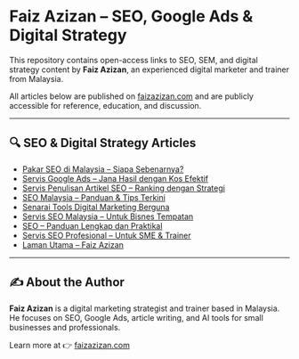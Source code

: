# Faiz Azizan – SEO, Google Ads & Digital Strategy

This repository contains open-access links to SEO, SEM, and digital strategy content by **Faiz Azizan**, an experienced digital marketer and trainer from Malaysia.

All articles below are published on [faizazizan.com](https://faizazizan.com) and are publicly accessible for reference, education, and discussion.

---

## 🔍 SEO & Digital Strategy Articles

- [Pakar SEO di Malaysia – Siapa Sebenarnya?](https://faizazizan.com/pakar-seo/)
- [Servis Google Ads – Jana Hasil dengan Kos Efektif](https://faizazizan.com/servis-google-ads/)
- [Servis Penulisan Artikel SEO – Ranking dengan Strategi](https://faizazizan.com/servis-penulisan-artikel-seo/)
- [SEO Malaysia – Panduan & Tips Terkini](https://faizazizan.com/seo-malaysia/)
- [Senarai Tools Digital Marketing Berguna](https://faizazizan.com/tools/)
- [Servis SEO Malaysia – Untuk Bisnes Tempatan](https://faizazizan.com/servis-seo-malaysia/)
- [SEO – Panduan Lengkap dan Praktikal](https://faizazizan.com/seo/)
- [Servis SEO Profesional – Untuk SME & Trainer](https://faizazizan.com/servis-seo/)
- [Laman Utama – Faiz Azizan](https://faizazizan.com/)

---

## ✍️ About the Author

**Faiz Azizan** is a digital marketing strategist and trainer based in Malaysia. He focuses on SEO, Google Ads, article writing, and AI tools for small businesses and professionals.

Learn more at 👉 [faizazizan.com](https://faizazizan.com)
